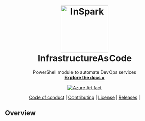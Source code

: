<h1 align="center">
  <a href="https://inspark.nl">
    <img alt="InSpark" src="https://insparkteamplayer.inspark.nl/assets/partner/inspark-logo.png" height="150">
  </a>
  <br>InfrastructureAsCode<br>
</h1>

 <p align="center">
    PowerShell module to automate DevOps services
    <br />
    <a href="https://github.com/WeAreInSpark/BRC.PS.InfrastructureAsCode/"><strong>Explore the docs »</strong></a>
  </p>
<p align="center">
  <a href="https://dev.azure.com/weareinspark/Expertteam%20Deployment%20and%20Automation/_artifacts/feed/PowerShell/NuGet/InSpark.InfrastructureAsCode">
   <img alt="Azure Artifact" src="https://feeds.dev.azure.com/weareinspark/_apis/public/Packaging/Feeds/PowerShell/Packages/200425db-4a18-4620-9e56-e793d845934c/Badge">
  </a>
</p>

<p align="center">
  <a href="CODE_OF_CONDUCT.md">Code of conduct</a> |
  <a href=".github/CONTRIBUTING.md">Contributing</a> |
  <a href="LICENSE">License</a> |
  <a href="https://github.com/WeAreInSpark/BRC.PS.InfrastructureAsCode/releases">Releases</a> |

## Overview

  
